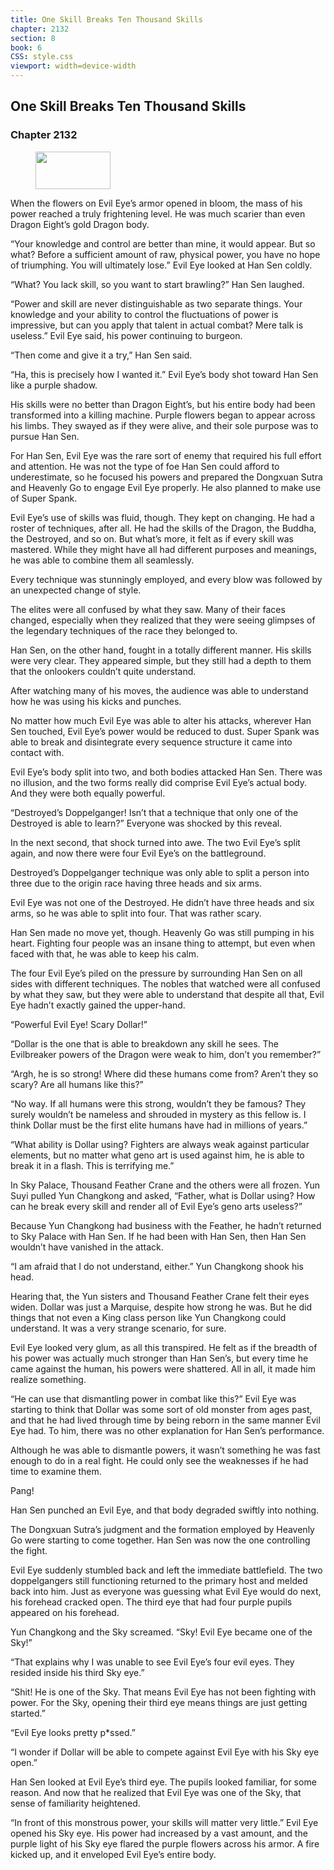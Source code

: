 ```yaml
---
title: One Skill Breaks Ten Thousand Skills
chapter: 2132
section: 8
book: 6
CSS: style.css
viewport: width=device-width
---
```


## One Skill Breaks Ten Thousand Skills

### Chapter 2132

<figure>
	<img src="../Images/gem.gif" alt="" id="gem" width="120" height="60" />
</figure>

When the flowers on Evil Eye’s armor opened in bloom, the mass of his power reached a truly frightening level. He was much scarier than even Dragon Eight’s gold Dragon body.

“Your knowledge and control are better than mine, it would appear. But so what? Before a sufficient amount of raw, physical power, you have no hope of triumphing. You will ultimately lose.” Evil Eye looked at Han Sen coldly.

“What? You lack skill, so you want to start brawling?” Han Sen laughed.

“Power and skill are never distinguishable as two separate things. Your knowledge and your ability to control the fluctuations of power is impressive, but can you apply that talent in actual combat? Mere talk is useless.” Evil Eye said, his power continuing to burgeon.

“Then come and give it a try,” Han Sen said.

“Ha, this is precisely how I wanted it.” Evil Eye’s body shot toward Han Sen like a purple shadow.

His skills were no better than Dragon Eight’s, but his entire body had been transformed into a killing machine. Purple flowers began to appear across his limbs. They swayed as if they were alive, and their sole purpose was to pursue Han Sen.

For Han Sen, Evil Eye was the rare sort of enemy that required his full effort and attention. He was not the type of foe Han Sen could afford to underestimate, so he focused his powers and prepared the Dongxuan Sutra and Heavenly Go to engage Evil Eye properly. He also planned to make use of Super Spank.

Evil Eye’s use of skills was fluid, though. They kept on changing. He had a roster of techniques, after all. He had the skills of the Dragon, the Buddha, the Destroyed, and so on. But what’s more, it felt as if every skill was mastered. While they might have all had different purposes and meanings, he was able to combine them all seamlessly.

Every technique was stunningly employed, and every blow was followed by an unexpected change of style.

The elites were all confused by what they saw. Many of their faces changed, especially when they realized that they were seeing glimpses of the legendary techniques of the race they belonged to.

Han Sen, on the other hand, fought in a totally different manner. His skills were very clear. They appeared simple, but they still had a depth to them that the onlookers couldn’t quite understand.

After watching many of his moves, the audience was able to understand how he was using his kicks and punches.

No matter how much Evil Eye was able to alter his attacks, wherever Han Sen touched, Evil Eye’s power would be reduced to dust. Super Spank was able to break and disintegrate every sequence structure it came into contact with.

Evil Eye’s body split into two, and both bodies attacked Han Sen. There was no illusion, and the two forms really did comprise Evil Eye’s actual body. And they were both equally powerful.

“Destroyed’s Doppelganger! Isn’t that a technique that only one of the Destroyed is able to learn?” Everyone was shocked by this reveal.

In the next second, that shock turned into awe. The two Evil Eye’s split again, and now there were four Evil Eye’s on the battleground.

Destroyed’s Doppelganger technique was only able to split a person into three due to the origin race having three heads and six arms.

Evil Eye was not one of the Destroyed. He didn’t have three heads and six arms, so he was able to split into four. That was rather scary.

Han Sen made no move yet, though. Heavenly Go was still pumping in his heart. Fighting four people was an insane thing to attempt, but even when faced with that, he was able to keep his calm.

The four Evil Eye’s piled on the pressure by surrounding Han Sen on all sides with different techniques. The nobles that watched were all confused by what they saw, but they were able to understand that despite all that, Evil Eye hadn’t exactly gained the upper-hand.

“Powerful Evil Eye! Scary Dollar!”

“Dollar is the one that is able to breakdown any skill he sees. The Evilbreaker powers of the Dragon were weak to him, don’t you remember?”

“Argh, he is so strong! Where did these humans come from? Aren’t they so scary? Are all humans like this?”

“No way. If all humans were this strong, wouldn’t they be famous? They surely wouldn’t be nameless and shrouded in mystery as this fellow is. I think Dollar must be the first elite humans have had in millions of years.”

“What ability is Dollar using? Fighters are always weak against particular elements, but no matter what geno art is used against him, he is able to break it in a flash. This is terrifying me.”

In Sky Palace, Thousand Feather Crane and the others were all frozen. Yun Suyi pulled Yun Changkong and asked, “Father, what is Dollar using? How can he break every skill and render all of Evil Eye’s geno arts useless?”

Because Yun Changkong had business with the Feather, he hadn’t returned to Sky Palace with Han Sen. If he had been with Han Sen, then Han Sen wouldn’t have vanished in the attack.

“I am afraid that I do not understand, either.” Yun Changkong shook his head.

Hearing that, the Yun sisters and Thousand Feather Crane felt their eyes widen. Dollar was just a Marquise, despite how strong he was. But he did things that not even a King class person like Yun Changkong could understand. It was a very strange scenario, for sure.

Evil Eye looked very glum, as all this transpired. He felt as if the breadth of his power was actually much stronger than Han Sen’s, but every time he came against the human, his powers were shattered. All in all, it made him realize something.

“He can use that dismantling power in combat like this?” Evil Eye was starting to think that Dollar was some sort of old monster from ages past, and that he had lived through time by being reborn in the same manner Evil Eye had. To him, there was no other explanation for Han Sen’s performance.

Although he was able to dismantle powers, it wasn’t something he was fast enough to do in a real fight. He could only see the weaknesses if he had time to examine them.

Pang!

Han Sen punched an Evil Eye, and that body degraded swiftly into nothing.

The Dongxuan Sutra’s judgment and the formation employed by Heavenly Go were starting to come together. Han Sen was now the one controlling the fight.

Evil Eye suddenly stumbled back and left the immediate battlefield. The two doppelgangers still functioning returned to the primary host and melded back into him. Just as everyone was guessing what Evil Eye would do next, his forehead cracked open. The third eye that had four purple pupils appeared on his forehead.

Yun Changkong and the Sky screamed. “Sky! Evil Eye became one of the Sky!”

“That explains why I was unable to see Evil Eye’s four evil eyes. They resided inside his third Sky eye.”

“Shit! He is one of the Sky. That means Evil Eye has not been fighting with power. For the Sky, opening their third eye means things are just getting started.”

“Evil Eye looks pretty p*ssed.”

“I wonder if Dollar will be able to compete against Evil Eye with his Sky eye open.”

Han Sen looked at Evil Eye’s third eye. The pupils looked familiar, for some reason. And now that he realized that Evil Eye was one of the Sky, that sense of familiarity heightened.

“In front of this monstrous power, your skills will matter very little.” Evil Eye opened his Sky eye. His power had increased by a vast amount, and the purple light of his Sky eye flared the purple flowers across his armor. A fire kicked up, and it enveloped Evil Eye’s entire body.